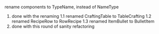 rename components to TypeName, instead of NameType
1. done with the renaming
  1.1 renamed CraftingTable to TableCrafting
  1.2 renamed RecipeRow to RowRecipe
  1.3 renamed ItemBullet to BulletItem
2. done with this round of sanity refactoring